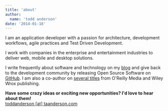 ```yaml
---
title: 'about'
author:
  name: 'todd anderson'
date: '2014-01-18'
---
```

<!--<div><p class="circular about-image"><img src="http://custardbelly.com/blog/asset/me-small.jpg"></p></div>-->
I am an application developer with a passion for architecture, development workflows, agile practices and Test Driven Development.

I work with companies in the enterprise and entertainment industries to deliver web, mobile and desktop solutions.

I write frequently about software and technology on my [blog](https://www.custardbelly.com/blog) and give back to the development community by releasing Open Source Software on [GitHub](https://github.com/bustardcelly). I am also a co-author on [several titles](http://www.amazon.com/Todd-Anderson/e/B0037FMULM/ref=ntt_athr_dp_pel_2) from O'Reilly Media and Wiley Wrox publishing.

**Have some crazy ideas or exciting new opportunities? I'd love to hear about them!**    
[toddanderson [at] taanderson.com](mailto:toddanderson@taanderson.com)